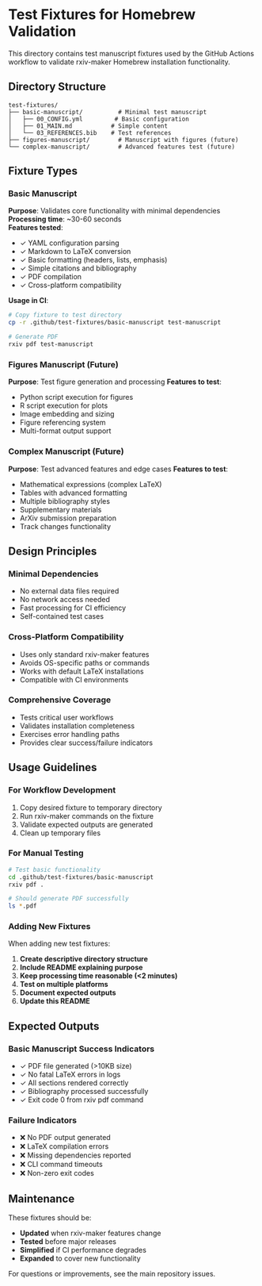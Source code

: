 # Test Fixtures for Homebrew Validation

This directory contains test manuscript fixtures used by the GitHub Actions workflow to validate rxiv-maker Homebrew installation functionality.

## Directory Structure

```
test-fixtures/
├── basic-manuscript/          # Minimal test manuscript
│   ├── 00_CONFIG.yml         # Basic configuration
│   ├── 01_MAIN.md           # Simple content
│   └── 03_REFERENCES.bib    # Test references
├── figures-manuscript/        # Manuscript with figures (future)
└── complex-manuscript/        # Advanced features test (future)
```

## Fixture Types

### Basic Manuscript

**Purpose**: Validates core functionality with minimal dependencies
**Processing time**: ~30-60 seconds  
**Features tested**:
- ✓ YAML configuration parsing
- ✓ Markdown to LaTeX conversion
- ✓ Basic formatting (headers, lists, emphasis)
- ✓ Simple citations and bibliography
- ✓ PDF compilation
- ✓ Cross-platform compatibility

**Usage in CI**:
```bash
# Copy fixture to test directory
cp -r .github/test-fixtures/basic-manuscript test-manuscript

# Generate PDF
rxiv pdf test-manuscript
```

### Figures Manuscript (Future)

**Purpose**: Test figure generation and processing
**Features to test**:
- Python script execution for figures
- R script execution for plots  
- Image embedding and sizing
- Figure referencing system
- Multi-format output support

### Complex Manuscript (Future)

**Purpose**: Test advanced features and edge cases
**Features to test**:
- Mathematical expressions (complex LaTeX)
- Tables with advanced formatting
- Multiple bibliography styles
- Supplementary materials
- ArXiv submission preparation
- Track changes functionality

## Design Principles

### Minimal Dependencies
- No external data files required
- No network access needed
- Fast processing for CI efficiency
- Self-contained test cases

### Cross-Platform Compatibility  
- Uses only standard rxiv-maker features
- Avoids OS-specific paths or commands
- Works with default LaTeX installations
- Compatible with CI environments

### Comprehensive Coverage
- Tests critical user workflows
- Validates installation completeness
- Exercises error handling paths
- Provides clear success/failure indicators

## Usage Guidelines

### For Workflow Development
1. Copy desired fixture to temporary directory
2. Run rxiv-maker commands on the fixture
3. Validate expected outputs are generated
4. Clean up temporary files

### For Manual Testing
```bash
# Test basic functionality
cd .github/test-fixtures/basic-manuscript
rxiv pdf .

# Should generate PDF successfully
ls *.pdf
```

### Adding New Fixtures

When adding new test fixtures:

1. **Create descriptive directory structure**
2. **Include README explaining purpose**  
3. **Keep processing time reasonable (<2 minutes)**
4. **Test on multiple platforms**
5. **Document expected outputs**
6. **Update this README**

## Expected Outputs

### Basic Manuscript Success Indicators
- ✓ PDF file generated (>10KB size)
- ✓ No fatal LaTeX errors in logs
- ✓ All sections rendered correctly
- ✓ Bibliography processed successfully
- ✓ Exit code 0 from rxiv pdf command

### Failure Indicators
- ❌ No PDF output generated
- ❌ LaTeX compilation errors
- ❌ Missing dependencies reported
- ❌ CLI command timeouts
- ❌ Non-zero exit codes

## Maintenance

These fixtures should be:
- **Updated** when rxiv-maker features change
- **Tested** before major releases
- **Simplified** if CI performance degrades
- **Expanded** to cover new functionality

For questions or improvements, see the main repository issues.